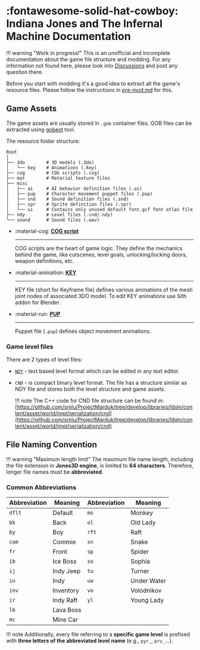 # **:fontawesome-solid-hat-cowboy: Indiana Jones and The Infernal Machine** Documentation

!!! warning "Work in progress!"
    This is an unofficial and incomplete documentation about the game file structure and modding. For any information not found here, please look into [Discussions](https://github.com/Jones3D-The-Infernal-Engine/Documentation/discussions) and post any question there.

Before you start with modding it's a good idea to extract all the game's resource files. Please follow the instructions in [pre-mod.md](pre-mod.md) for this.

## Game Assets
The game assets are usually stored in `.gob` container files.
GOB files can be extracted using [gobext](https://github.com/smlu/ProjectMarduk/releases) tool.

The resource folder structure:

```plaintext
Root
│
├── 3do        # 3D models (.3do)
│   └── key    # Animations (.key)
├── cog        # COG scripts (.cog)
├── mat        # Material texture files
├── misc
│   ├── ai     # AI behavior definition files (.ai)
│   ├── pup    # Character movement puppet files (.pup)
│   ├── snd    # Sound definition files (.snd)
│   ├── spr    # Sprite definition files (.spr)
│   └── ui     # Contains only unused default font.gcf font atlas file
├── ndy        # Level files (.cnd/.ndy)
└── sound      # Sound files (.wav)
```

<div class="grid cards" markdown>  

- :material-cog: [**COG script**](cog.md)

    ---  

    COG scripts are the heart of game logic. They define the mechanics behind the game, like cutscenes, level goals, unlocking/locking doors, weapon definitions, etc.

- :material-animation: [**KEY**](key.md)

    ---  

    KEY file (short for Keyframe file) defines various animations of the mesh joint nodes of associated 3DO model. To edit KEY animations use Sith addon for Blender.

- :material-run: [**PUP**](pup.md)

    ---  

    Puppet file (`.pup`) defines object movement animations.

</div>

### Game level files
There are 2 types of level files:

- [`NDY`](ndy.md) - text based level format which can be edited in any text editor.
- `CND` - is compact binary level format. The file has a structure similar as NDY file and stores both the level structure and game assets.

    !!! note
        The C++ code for CND file structure can be found in: [https://github.com/smlu/ProjectMarduk/tree/develop/libraries/libim/content/asset/world/impl/serialization/cnd](https://github.com/smlu/ProjectMarduk/tree/develop/libraries/libim/content/asset/world/impl/serialization/cnd)

## File Naming Convention

!!! warning "Maximum length limit"
    The maximum file name length, including the file extension in **Jones3D engine**, is limited to **64 characters**. Therefore, longer file names must be **abbreviated**.  

### **Common Abbreviations**

| Abbreviation | Meaning | Abbreviation | Meaning |
|-------------|---------|-------------|---------|
| `dflt` | Default | `mo`   | Monkey |
| `bk`   | Back | `ol`   | Old Lady |
| `by`   | Boy | `rft`  | Raft |
| `com`  | Commie | `sn`   | Snake |
| `fr`   | Front | `sp`   | Spider |
| `ib`   | Ice Boss | `so`   | Sophia |
| `ij`   | Indy Jeep | `tu`   | Turner |
| `in`   | Indy | `uw`   | Under Water |
| `inv`  | Inventory | `vo`   | Volodnikov |
| `ir`   | Indy Raft | `yl`   | Young Lady |
| `lb`   | Lava Boss |  |  |
| `mc`   | Mine Car |  |  |

!!! note
    Additionally, every file referring to a **specific game level** is prefixed with **three letters of the abbreviated level name** (e.g., `pyr_`, `pru_`...).
